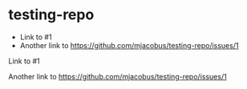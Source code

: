 # testing-repo

- Link to #1
- Another link to https://github.com/mjacobus/testing-repo/issues/1


Link to #1

Another link to https://github.com/mjacobus/testing-repo/issues/1
